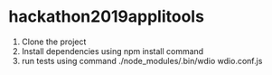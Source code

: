 # hackathon2019applitools

1. Clone the project
2. Install dependencies using npm install command
3. run tests using command ./node_modules/.bin/wdio wdio.conf.js